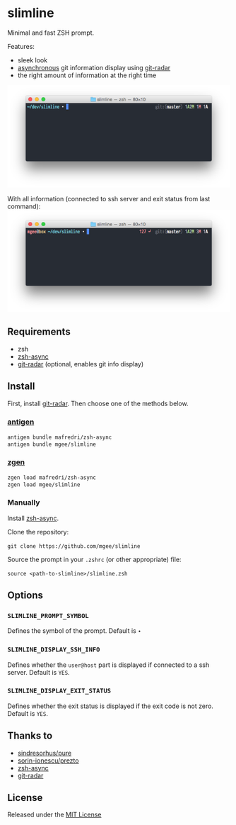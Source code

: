 # slimline

Minimal and fast ZSH prompt.

Features:
- sleek look
- [asynchronous](https://github.com/mafredri/zsh-async) git information display using [git-radar](https://github.com/michaeldfallen/git-radar)
- the right amount of information at the right time

![](screenshot.png)

With all information (connected to ssh server and exit status from last command):
![](screenshot_full.png)

## Requirements

* zsh
* [zsh-async](https://github.com/mafredri/zsh-async)
* [git-radar](https://github.com/michaeldfallen/git-radar) (optional, enables git info display)

## Install

First, install [git-radar](https://github.com/michaeldfallen/git-radar).
Then choose one of the methods below.

### [antigen](https://github.com/zsh-users/antigen)

```
antigen bundle mafredri/zsh-async
antigen bundle mgee/slimline
```

### [zgen](https://github.com/tarjoilija/zgen)

```
zgen load mafredri/zsh-async
zgen load mgee/slimline
```

### Manually

Install [zsh-async](https://github.com/mafredri/zsh-async).

Clone the repository:

```git clone https://github.com/mgee/slimline```

Source the prompt in your `.zshrc` (or other appropriate) file:

```source <path-to-slimline>/slimline.zsh```


## Options

### `SLIMLINE_PROMPT_SYMBOL`

Defines the symbol of the prompt. Default is `∙`

### `SLIMLINE_DISPLAY_SSH_INFO`

Defines whether the `user@host` part is displayed if connected to a ssh server. Default is `YES`.

### `SLIMLINE_DISPLAY_EXIT_STATUS`

Defines whether the exit status is displayed if the exit code is not zero. Default is `YES`.

## Thanks to

- [sindresorhus/pure](https://github.com/sindresorhus/pure)
- [sorin-ionescu/prezto](https://github.com/sorin-ionescu/prezto.git)
- [zsh-async](https://github.com/mafredri/zsh-async)
- [git-radar](https://github.com/michaeldfallen/git-radar)

## License

Released under the [MIT License](LICENSE)
